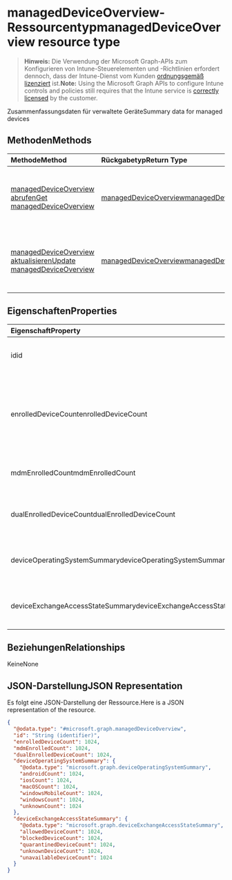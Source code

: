 # <a name="manageddeviceoverview-resource-type"></a><span data-ttu-id="a1bfe-101">managedDeviceOverview-Ressourcentyp</span><span class="sxs-lookup"><span data-stu-id="a1bfe-101">managedDeviceOverview resource type</span></span>

> <span data-ttu-id="a1bfe-102">**Hinweis:** Die Verwendung der Microsoft Graph-APIs zum Konfigurieren von Intune-Steuerelementen und -Richtlinien erfordert dennoch, dass der Intune-Dienst vom Kunden [ordnungsgemäß lizenziert](https://go.microsoft.com/fwlink/?linkid=839381) ist.</span><span class="sxs-lookup"><span data-stu-id="a1bfe-102">**Note:** Using the Microsoft Graph APIs to configure Intune controls and policies still requires that the Intune service is [correctly licensed](https://go.microsoft.com/fwlink/?linkid=839381) by the customer.</span></span>

<span data-ttu-id="a1bfe-103">Zusammenfassungsdaten für verwaltete Geräte</span><span class="sxs-lookup"><span data-stu-id="a1bfe-103">Summary data for managed devices</span></span>
## <a name="methods"></a><span data-ttu-id="a1bfe-104">Methoden</span><span class="sxs-lookup"><span data-stu-id="a1bfe-104">Methods</span></span>
|<span data-ttu-id="a1bfe-105">Methode</span><span class="sxs-lookup"><span data-stu-id="a1bfe-105">Method</span></span>|<span data-ttu-id="a1bfe-106">Rückgabetyp</span><span class="sxs-lookup"><span data-stu-id="a1bfe-106">Return Type</span></span>|<span data-ttu-id="a1bfe-107">Beschreibung</span><span class="sxs-lookup"><span data-stu-id="a1bfe-107">Description</span></span>|
|:---|:---|:---|
|[<span data-ttu-id="a1bfe-108">managedDeviceOverview abrufen</span><span class="sxs-lookup"><span data-stu-id="a1bfe-108">Get managedDeviceOverview</span></span>](../api/intune_devices_manageddeviceoverview_get.md)|[<span data-ttu-id="a1bfe-109">managedDeviceOverview</span><span class="sxs-lookup"><span data-stu-id="a1bfe-109">managedDeviceOverview</span></span>](../resources/intune_devices_manageddeviceoverview.md)|<span data-ttu-id="a1bfe-110">Lesen von Eigenschaften und Beziehungen des [managedDeviceOverview](../resources/intune_devices_manageddeviceoverview.md)-Objekts.</span><span class="sxs-lookup"><span data-stu-id="a1bfe-110">Read properties and relationships of the [managedDeviceOverview](../resources/intune_devices_manageddeviceoverview.md) object.</span></span>|
|[<span data-ttu-id="a1bfe-111">managedDeviceOverview aktualisieren</span><span class="sxs-lookup"><span data-stu-id="a1bfe-111">Update managedDeviceOverview</span></span>](../api/intune_devices_manageddeviceoverview_update.md)|[<span data-ttu-id="a1bfe-112">managedDeviceOverview</span><span class="sxs-lookup"><span data-stu-id="a1bfe-112">managedDeviceOverview</span></span>](../resources/intune_devices_manageddeviceoverview.md)|<span data-ttu-id="a1bfe-113">Aktualisieren der Eigenschaften eines [managedDeviceOverview](../resources/intune_devices_manageddeviceoverview.md)-Objekts.</span><span class="sxs-lookup"><span data-stu-id="a1bfe-113">Update the properties of a [managedDeviceOverview](../resources/intune_devices_manageddeviceoverview.md) object.</span></span>|

## <a name="properties"></a><span data-ttu-id="a1bfe-114">Eigenschaften</span><span class="sxs-lookup"><span data-stu-id="a1bfe-114">Properties</span></span>
|<span data-ttu-id="a1bfe-115">Eigenschaft</span><span class="sxs-lookup"><span data-stu-id="a1bfe-115">Property</span></span>|<span data-ttu-id="a1bfe-116">Typ</span><span class="sxs-lookup"><span data-stu-id="a1bfe-116">Type</span></span>|<span data-ttu-id="a1bfe-117">Beschreibung</span><span class="sxs-lookup"><span data-stu-id="a1bfe-117">Description</span></span>|
|:---|:---|:---|
|<span data-ttu-id="a1bfe-118">id</span><span class="sxs-lookup"><span data-stu-id="a1bfe-118">id</span></span>|<span data-ttu-id="a1bfe-119">String</span><span class="sxs-lookup"><span data-stu-id="a1bfe-119">String</span></span>|<span data-ttu-id="a1bfe-120">Eindeutiger Bezeichner für die Zusammenfassung</span><span class="sxs-lookup"><span data-stu-id="a1bfe-120">Unique Identifier for the summary</span></span>|
|<span data-ttu-id="a1bfe-121">enrolledDeviceCount</span><span class="sxs-lookup"><span data-stu-id="a1bfe-121">enrolledDeviceCount</span></span>|<span data-ttu-id="a1bfe-122">Int32</span><span class="sxs-lookup"><span data-stu-id="a1bfe-122">Int32</span></span>|<span data-ttu-id="a1bfe-123">Gesamtanzahl von registrierten Geräten.</span><span class="sxs-lookup"><span data-stu-id="a1bfe-123">Total enrolled device count.</span></span> <span data-ttu-id="a1bfe-124">Über den Intune-PC-Agent verwaltete Geräte sind nicht enthalten.</span><span class="sxs-lookup"><span data-stu-id="a1bfe-124">Does not include PC devices managed via Intune PC Agent</span></span>|
|<span data-ttu-id="a1bfe-125">mdmEnrolledCount</span><span class="sxs-lookup"><span data-stu-id="a1bfe-125">mdmEnrolledCount</span></span>|<span data-ttu-id="a1bfe-126">Int32</span><span class="sxs-lookup"><span data-stu-id="a1bfe-126">Int32</span></span>|<span data-ttu-id="a1bfe-127">Die Anzahl der in MDM registrierten Geräte.</span><span class="sxs-lookup"><span data-stu-id="a1bfe-127">The number of devices enrolled in MDM</span></span>|
|<span data-ttu-id="a1bfe-128">dualEnrolledDeviceCount</span><span class="sxs-lookup"><span data-stu-id="a1bfe-128">dualEnrolledDeviceCount</span></span>|<span data-ttu-id="a1bfe-129">Int32</span><span class="sxs-lookup"><span data-stu-id="a1bfe-129">Int32</span></span>|<span data-ttu-id="a1bfe-130">Die Anzahl der in MDM und EAS registrierten Geräte.</span><span class="sxs-lookup"><span data-stu-id="a1bfe-130">The number of devices enrolled in both MDM and EAS</span></span>|
|<span data-ttu-id="a1bfe-131">deviceOperatingSystemSummary</span><span class="sxs-lookup"><span data-stu-id="a1bfe-131">deviceOperatingSystemSummary</span></span>|[<span data-ttu-id="a1bfe-132">deviceOperatingSystemSummary</span><span class="sxs-lookup"><span data-stu-id="a1bfe-132">deviceOperatingSystemSummary</span></span>](../resources/intune_devices_deviceoperatingsystemsummary.md)|<span data-ttu-id="a1bfe-133">Betriebssystem des Geräts – Zusammenfassung.</span><span class="sxs-lookup"><span data-stu-id="a1bfe-133">Device operating system summary.</span></span>|
|<span data-ttu-id="a1bfe-134">deviceExchangeAccessStateSummary</span><span class="sxs-lookup"><span data-stu-id="a1bfe-134">deviceExchangeAccessStateSummary</span></span>|[<span data-ttu-id="a1bfe-135">deviceExchangeAccessStateSummary</span><span class="sxs-lookup"><span data-stu-id="a1bfe-135">deviceExchangeAccessStateSummary</span></span>](../resources/intune_devices_deviceexchangeaccessstatesummary.md)|<span data-ttu-id="a1bfe-136">Verteilung des Exchange-Zugriffsstatus in Intune</span><span class="sxs-lookup"><span data-stu-id="a1bfe-136">Distribution of Exchange Access State in Intune</span></span>|

## <a name="relationships"></a><span data-ttu-id="a1bfe-137">Beziehungen</span><span class="sxs-lookup"><span data-stu-id="a1bfe-137">Relationships</span></span>
<span data-ttu-id="a1bfe-138">Keine</span><span class="sxs-lookup"><span data-stu-id="a1bfe-138">None</span></span>
## <a name="json-representation"></a><span data-ttu-id="a1bfe-139">JSON-Darstellung</span><span class="sxs-lookup"><span data-stu-id="a1bfe-139">JSON Representation</span></span>
<span data-ttu-id="a1bfe-140">Es folgt eine JSON-Darstellung der Ressource.</span><span class="sxs-lookup"><span data-stu-id="a1bfe-140">Here is a JSON representation of the resource.</span></span>
<!-- {
  "blockType": "resource",
  "keyProperty": "id",
  "@odata.type": "microsoft.graph.managedDeviceOverview"
}
-->
``` json
{
  "@odata.type": "#microsoft.graph.managedDeviceOverview",
  "id": "String (identifier)",
  "enrolledDeviceCount": 1024,
  "mdmEnrolledCount": 1024,
  "dualEnrolledDeviceCount": 1024,
  "deviceOperatingSystemSummary": {
    "@odata.type": "microsoft.graph.deviceOperatingSystemSummary",
    "androidCount": 1024,
    "iosCount": 1024,
    "macOSCount": 1024,
    "windowsMobileCount": 1024,
    "windowsCount": 1024,
    "unknownCount": 1024
  },
  "deviceExchangeAccessStateSummary": {
    "@odata.type": "microsoft.graph.deviceExchangeAccessStateSummary",
    "allowedDeviceCount": 1024,
    "blockedDeviceCount": 1024,
    "quarantinedDeviceCount": 1024,
    "unknownDeviceCount": 1024,
    "unavailableDeviceCount": 1024
  }
}
```




